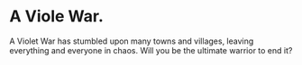 # A Viole War.
A Violet War has stumbled upon many towns and villages, leaving everything and everyone in chaos. Will you be the ultimate warrior to end it?
